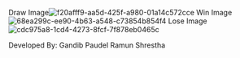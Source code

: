 Draw Image![f20afff9-aa5d-425f-a980-01a14c572cce](https://github.com/user-attachments/assets/f411bfe8-f7fe-4f41-a2a0-1f6a893664d4) 
Win Image![68ea299c-ee90-4b63-a548-c73854b854f4](https://github.com/user-attachments/assets/bd0ed09d-1b2b-45f6-a8e8-cef305c359ae)
Lose Image![cdc975a8-1cd4-4273-8fcf-7f878eb0465c](https://github.com/user-attachments/assets/e195efc1-b35e-44f7-b10e-9274c28ffcef)


Developed By: Gandib Paudel
             Ramun Shrestha







